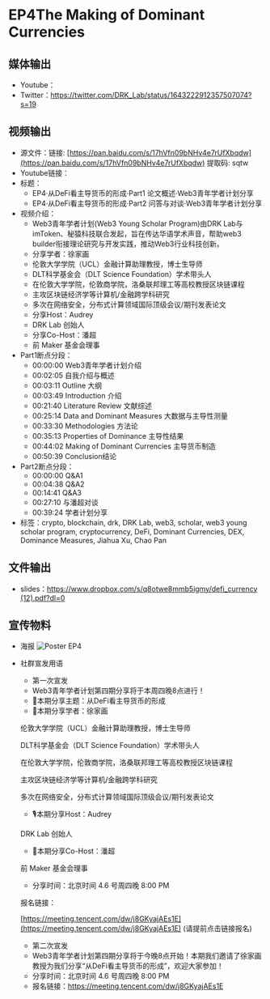 # EP4The Making of Dominant Currencies

## 媒体输出

- Youtube：
- Twitter：https://twitter.com/DRK_Lab/status/1643222912357507074?s=19

## 视频输出

- 源文件：链接: [https://pan.baidu.com/s/17hVfn09bNHv4e7rUfXbqdw](https://pan.baidu.com/s/17hVfn09bNHv4e7rUfXbqdw) 提取码: sqtw
- Youtube链接：
- 标题：
    - EP4·从DeFi看主导货币的形成·Part1 论文概述·Web3青年学者计划分享
    - EP4·从DeFi看主导货币的形成·Part2 问答与对谈·Web3青年学者计划分享
- 视频介绍：
    - Web3青年学者计划(Web3 Young Scholar Program)由DRK Lab与imToken、秘猿科技联合发起，旨在传达华语学术声音，帮助web3 builder衔接理论研究与开发实践，推动Web3行业科技创新。
    - 分享学者：徐家画
    - 伦敦大学学院（UCL）金融计算助理教授，博士生导师
    - DLT科学基金会（DLT Science Foundation）学术带头人
    - 在伦敦大学学院，伦敦商学院，洛桑联邦理工等高校教授区块链课程
    - 主攻区块链经济学等计算机/金融跨学科研究
    - 多次在网络安全，分布式计算领域国际顶级会议/期刊发表论文
    - 分享Host：Audrey
    - DRK Lab 创始人
    - 分享Co-Host：潘超
    - 前 Maker 基金会理事
- Part1断点分段：
    - 00:00:00 Web3青年学者计划介绍
    - 00:02:05 自我介绍与概述
    - 00:03:11 Outline 大纲
    - 00:03:49 Introduction 介绍
    - 00:21:40 Literature Review 文献综述
    - 00:25:14 Data and Dominant Measures 大数据与主导性测量
    - 00:33:30 Methodologies 方法论
    - 00:35:13 Properties of Dominance 主导性结果
    - 00:44:02 Making of Dominant Currencies 主导货币制造
    - 00:50:39 Conclusion结论
- Part2断点分段：
    - 00:00:00 Q&A1
    - 00:04:38 Q&A2
    - 00:14:41 Q&A3
    - 00:27:10 与潘超对谈
    - 00:39:24 学者计划分享
- 标签：crypto, blockchain, drk, DRK Lab, web3, scholar, web3 young scholar program, cryptocurrency, DeFi, Dominant Currencies, DEX, Dominance Measures, Jiahua Xu, Chao Pan

## 文件输出

- slides：[https://www.dropbox.com/s/q8otwe8mmb5igmy/defi_currency (12).pdf?dl=0](https://www.dropbox.com/s/q8otwe8mmb5igmy/defi_currency%20%2812%29.pdf?dl=0)

## 宣传物料

- 海报
![Poster EP4](https://github.com/DRKLab/DRK-Learning/assets/129527326/112968d0-c5be-405f-8fb6-068a95047403)



- 社群宣发用语
    - 第一次宣发
    - Web3青年学者计划第四期分享将于本周四晚8点进行！
    - 🚀本期分享主题：从DeFi看主导货币的形成
    - 💁本期分享学者：徐家画
    
    伦敦大学学院（UCL）金融计算助理教授，博士生导师
    
    DLT科学基金会（DLT Science Foundation）学术带头人
    
    在伦敦大学学院，伦敦商学院，洛桑联邦理工等高校教授区块链课程
    
    主攻区块链经济学等计算机/金融跨学科研究
    
    多次在网络安全，分布式计算领域国际顶级会议/期刊发表论文
    
    - 🎙️本期分享Host：Audrey
    
    DRK Lab 创始人
    
    - 🎤本期分享Co-Host：潘超
    
    前 Maker 基金会理事
    
    - 分享时间：北京时间 4.6 号周四晚 8:00 PM
    
    报名链接：
    
    [https://meeting.tencent.com/dw/j8GKyajAEs1E](https://meeting.tencent.com/dw/j8GKyajAEs1E) (请提前点击链接报名)
    
    - 第二次宣发
    - Web3青年学者计划第四期分享将于今晚8点开始！本期我们邀请了徐家画教授为我们分享“从DeFi看主导货币的形成”，欢迎大家参加！
    - 分享时间：北京时间 4.6 号周四晚 8:00 PM
    - 报名链接：https://meeting.tencent.com/dw/j8GKyajAEs1E
